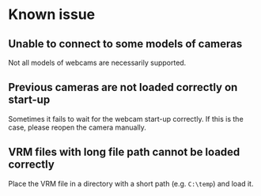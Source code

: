 # Known issue

## Unable to connect to some models of cameras
Not all models of webcams are necessarily supported.

## Previous cameras are not loaded correctly on start-up
Sometimes it fails to wait for the webcam start-up correctly. If this is the case, please reopen the camera manually.

## VRM files with long file path cannot be loaded correctly
Place the VRM file in a directory with a short path (e.g. `C:\temp`) and load it.